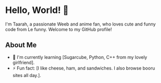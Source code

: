 # Hello, World! 👋

I'm Taarah, a passionate Weeb and anime fan, who loves cute and funny code from Le funny. Welcome to my GitHub profile!

## About Me
- 🌱 I'm currently learning [Sugarcube, Python, C++ from my lovely girlfriend].
- ⚡ Fun fact: [I like cheese, ham, and sandwiches. I also browse booru sites all day.].

